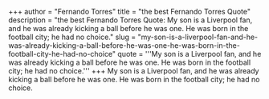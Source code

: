 +++
author = "Fernando Torres"
title = "the best Fernando Torres Quote"
description = "the best Fernando Torres Quote: My son is a Liverpool fan, and he was already kicking a ball before he was one. He was born in the football city; he had no choice."
slug = "my-son-is-a-liverpool-fan-and-he-was-already-kicking-a-ball-before-he-was-one-he-was-born-in-the-football-city-he-had-no-choice"
quote = '''My son is a Liverpool fan, and he was already kicking a ball before he was one. He was born in the football city; he had no choice.'''
+++
My son is a Liverpool fan, and he was already kicking a ball before he was one. He was born in the football city; he had no choice.
